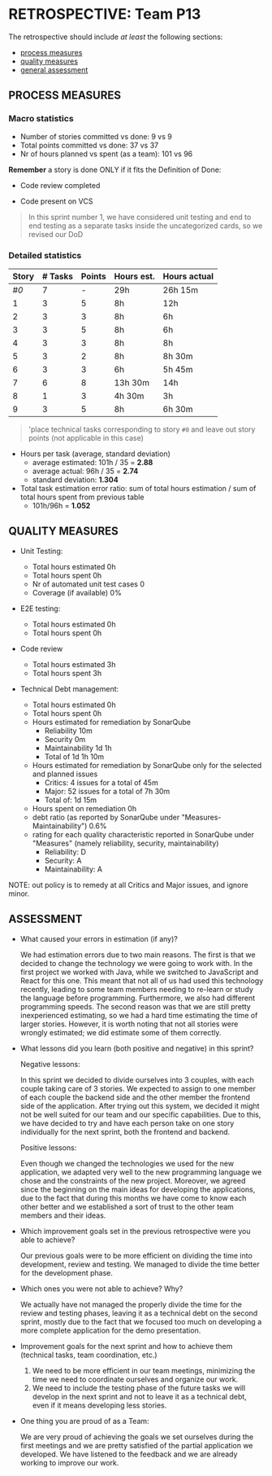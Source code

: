 RETROSPECTIVE: Team P13
=====================================

The retrospective should include _at least_ the following
sections:

- [process measures](#process-measures)
- [quality measures](#quality-measures)
- [general assessment](#assessment)

## PROCESS MEASURES 

### Macro statistics

- Number of stories committed vs done: 9 vs 9 
- Total points committed vs done: 37 vs 37 
- Nr of hours planned vs spent (as a team): 101 vs 96 

**Remember**  a story is done ONLY if it fits the Definition of Done:



- Code review completed

- Code present on VCS

> In this sprint number 1, we have considered unit testing and end to end testing as a separate tasks inside the uncategorized cards, so we revised our DoD

### Detailed statistics

| Story | # Tasks | Points | Hours est. | Hours actual |
| ----- | ------- | ------ | ---------- | ------------ |
| _#0_  |   7     | -      |      29h   |     26h 15m  |
| 1     |     3   |     5  |      8h    |      12h     |
|    2  |     3   |     3  |      8h    |       6h     |
|    3  |     3   |     5  |       8h   |      6h      |
|    4  |     3   |     3  |       8h   |     8h       |
|    5  |     3   |     2  |       8h   |     8h 30m   |
|    6  |     3   |     3  |       6h   |     5h 45m   |
|    7  |     6   |     8  |  13h 30m   |       14h    |
|    8  |     1   |     3  |    4h 30m  |      3h      |
|    9  |     3   |     5  |     8h     |      6h 30m  |


> 'place technical tasks corresponding to story `#0` and leave out story points (not applicable in this case)

- Hours per task (average, standard deviation)
  - average estimated: 101h / 35 =   **2.88**
  - average actual: 96h / 35 =   **2.74**
  - standard deviation: **1.304**
- Total task estimation error ratio: sum of total hours estimation / sum of total hours spent from previous table
  - 101h/96h = **1.052**

  
## QUALITY MEASURES 

- Unit Testing:
  - Total hours estimated		0h
  - Total hours spent			0h
  - Nr of automated unit test cases 	0
  - Coverage (if available)		0%
- E2E testing:
  - Total hours estimated		0h
  - Total hours spent			0h
- Code review 
  - Total hours estimated 		3h
  - Total hours spent			3h

- Technical Debt management:		
  - Total hours estimated 		0h
  - Total hours spent			0h
  - Hours estimated for remediation by SonarQube		
    - Reliability 10m 
    - Security 0m
    - Maintainability 1d 1h
    - Total of 1d 1h 10m
  - Hours estimated for remediation by SonarQube only for the selected and planned issues
    - Critics: 4 issues for a total of 45m
    - Major: 52 issues for a total of 7h 30m
    - Total of: 1d 15m
  - Hours spent on remediation 														0h
  - debt ratio (as reported by SonarQube under "Measures-Maintainability")									0.6%
  - rating for each quality characteristic reported in SonarQube under "Measures" (namely reliability, security, maintainability)	
    - Reliability: D
    - Security: A
    - Maintainability: A

NOTE: out policy is to remedy at all Critics and Major issues, and ignore minor.

## ASSESSMENT

- What caused your errors in estimation (if any)?

  We had estimation errors due to two main reasons. The first is that we decided to change the technology we were going to work with. In the first project we worked with Java, while we switched to JavaScript and React for this one. This meant that not all of us had used this technology recently, leading to some team members needing to re-learn or study the language before programming. Furthermore, we also had different programming speeds. The second reason was that we are still pretty inexperienced estimating, so we had a hard time estimating the time of larger stories. However, it is worth noting that not all stories were wrongly estimated; we did estimate some of them correctly.

- What lessons did you learn (both positive and negative) in this sprint?

  Negative lessons:

  In this sprint we decided to divide ourselves into 3 couples, with each couple taking care of 3 stories. We expected to assign to one member of each couple the backend side and the other member the frontend side of the application. After trying out this system, we decided it might not be well suited for our team and our specific capabilities. Due to this, we have decided to try and have each person take on one story individually for the next sprint, both the frontend and backend.

  Positive lessons:

  Even though we changed the technologies we used for the new application, we adapted very well to the new programming language we chose and the constraints of the new project. Moreover, we agreed since the beginning on the main ideas for developing the applications, due to the fact that during this months we have come to know each other better and we established a sort of trust to the other team members and their ideas. 

- Which improvement goals set in the previous retrospective were you able to achieve? 

  Our previous goals were to be more efficient on dividing the time into development, review and testing. We managed to divide the time better for the development phase.

- Which ones you were not able to achieve? Why?

  We actually have not managed the properly divide the time for the review and testing phases, leaving it as a technical debt on the second sprint, mostly due to the fact that we focused too much on developing a more complete application for the demo presentation.

- Improvement goals for the next sprint and how to achieve them (technical tasks, team coordination, etc.)
  1) We need to be more efficient in our team meetings, minimizing the time we need to coordinate ourselves and organize our work.
  2) We need to include the testing phase of the future tasks we will develop in the next sprint and not to leave it as a technical debt, even if it means developing less stories.
  

- One thing you are proud of as a Team:

  We are very proud of achieving the goals we set ourselves during the first meetings and we are pretty satisfied of the partial application we developed. We have listened to the feedback and we are already working to improve our work. 
